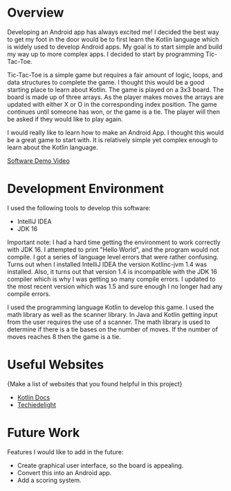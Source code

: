 # Overview

Developing an Android app has always excited me! I decided the best way to get my
foot in the door would be to first learn the Kotlin language which is widely used
to develop Android apps. My goal is to start simple and build my way up to more complex
apps. I decided to start by programming Tic-Tac-Toe.


Tic-Tac-Toe is a simple game but requires a fair amount of logic, loops, and data structures
to complete the game. I thought this would be a good starting place to learn about Kotlin.
The game is played on a 3x3 board. The board is made up of three arrays. As the player makes 
moves the arrays are updated with either X or O in the corresponding index position. The game
continues until someone has won, or the game is a tie. The player will then be asked if they 
would like to play again. 

I would really like to learn how to make an Android App. I thought this would be a great game
to start with. It is relatively simple yet complex enough to learn about the Kotlin language.


[Software Demo Video](https://www.youtube.com/watch?v=XZNBbvOWgBs)

# Development Environment

I used the following tools to develop this software:
* IntelliJ IDEA
* JDK 16

Important note: I had a hard time getting the environment to work correctly with JDK 16. I 
attempted to print "Hello World", and the program would not compile. I got a series of language
level errors that were rather confusing. Turns out when I installed IntelliJ IDEA the version 
Kotlinc-jvm 1.4 was installed. Also, it turns out that version 1.4 is incompatible with the 
JDK 16 compiler which is why I was getting so many compile errors. I updated to the most recent
version which was 1.5 and sure enough I no longer had any compile errors.

I used the programming language Kotlin to develop this game. I used the math library as well
as the scanner library. In Java and Kotlin getting input from the user requires the use of a scanner.
The math library is used to determine if there is a tie bases on the number of moves. If the number of
moves reaches 8 then the game is a tie. 

# Useful Websites

{Make a list of websites that you found helpful in this project}
* [Kotlin Docs](https://kotlinlang.org/docs/home.html)
* [Techiedelight](https://www.techiedelight.com/return-multiple-values-kotlin/)

# Future Work

Features I would like to add in the future:
* Create graphical user interface, so the board is appealing.
* Convert this into an Android app.
* Add a scoring system. 
